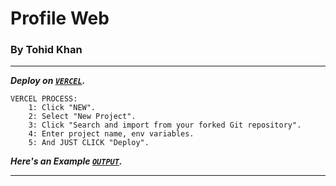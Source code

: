 # Profile Web
### By Tohid Khan ###
---

***Deploy on [`VERCEL`](https://vercel.com/login).***

```
VERCEL PROCESS:
    1: Click "NEW".
    2: Select "New Project".
    3: Click "Search and import from your forked Git repository".
    4: Enter project name, env variables.
    5: And JUST CLICK "Deploy". 
```
***Here's an Example [`OUTPUT`](https://gifted-tech.vercel.app).***

---
